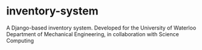 # inventory-system
A Django-based inventory system. Developed for the University of Waterloo Department of Mechanical Engineering, in collaboration with Science Computing
